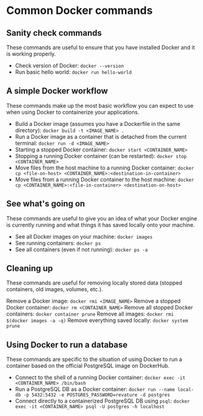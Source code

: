 # Common Docker commands


## Sanity check commands

These commands are useful to ensure that you have installed Docker and it is working properly.

- Check version of Docker: `docker --version`
- Run basic hello world: `docker run hello-world`


## A simple Docker workflow

These commands make up the most basic workflow you can expect to use when using Docker to containerize your applications.

- Build a Docker image (assumes you have a Dockerfile in the same directory): `docker build -t <IMAGE_NAME> .`
- Run a Docker image as a container that is detached from the current terminal: `docker run -d <IMAGE_NAME>`
- Starting a stopped Docker container: `docker start <CONTAINER_NAME>`
- Stopping a running Docker container (can be restarted): `docker stop <CONTAINER_NAME>`
- Move files from the host machine to a running Docker container: `docker cp <file-on-host> <CONTAINER_NAME>:<destination-in-container>`
- Move files from a running Docker container to the host machine: `docker cp <CONTAINER_NAME>:<file-in-container> <destination-on-host>`

## See what's going on

These commands are useful to give you an idea of what your Docker engine is currently running and what things it has saved locally onto your machine.

- See all Docker images on your machine: `docker images`
- See running containers: `docker ps`
- See all containers (even if not running): `docker ps -a`

## Cleaning up

These commands are useful for removing locally stored data (stopped containers, old images, volumes, etc.). 

Remove a Docker image: `docker rmi <IMAGE_NAME>`
Remove a stopped Docker container: `docker rm <CONTAINER_NAME>`
Remove all stopped Docker containers: `docker container prune`
Remove all images: `docker rmi $(docker images -a -q)`
Remove everything saved locally: `docker system prune`

## Using Docker to run a database

These commands are specific to the situation of using Docker to run a container based on the official PostgreSQL image on DockerHub.

- Connect to the shell of a running Docker container: `docker exec -it <CONTAINER_NAME> /bin/bash`
- Run a PostgreSQL DB as a Docker container: `docker run --name local-db -p 5432:5432 -e POSTGRES_PASSWORD=revature -d postgres`
- Connect directly to a containerized PostgreSQL DB using `psql`: `docker exec -it <CONTAINER_NAME> psql -U postgres -h localhost`


